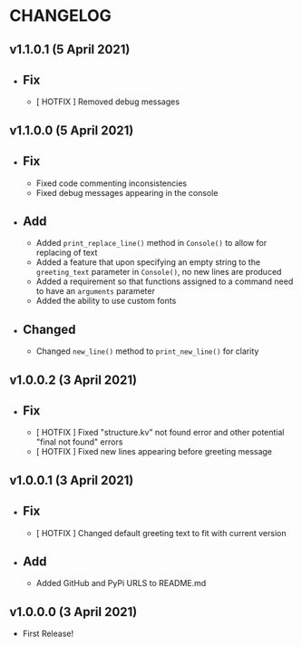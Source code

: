 CHANGELOG
=========

v1.1.0.1 (5 April 2021)
-----------------------
- Fix
  ---
    - [ HOTFIX ] Removed debug messages
  
v1.1.0.0 (5 April 2021)
-----------------------
- Fix
  ---
    - Fixed code commenting inconsistencies
    - Fixed debug messages appearing in the console
  
- Add
  ---
    - Added `print_replace_line()` method in `Console()` to allow for replacing of text
    - Added a feature that upon specifying an empty string to the `greeting_text` parameter in `Console()`, no new lines 
      are produced
    - Added a requirement so that functions assigned to a command need to have an `arguments` parameter
    - Added the ability to use custom fonts
  
- Changed
  -------
    - Changed `new_line()` method to `print_new_line()` for clarity

v1.0.0.2 (3 April 2021)
-----------------------
- Fix
  ---
    - [ HOTFIX ] Fixed "structure.kv" not found error and other potential "final not found" errors
    - [ HOTFIX ] Fixed new lines appearing before greeting message

v1.0.0.1 (3 April 2021)
-----------------------
- Fix
  ---
    - [ HOTFIX ] Changed default greeting text to fit with current version
  
- Add
  ---
    - Added GitHub and PyPi URLS to README.md

v1.0.0.0 (3 April 2021)
-----------------------
- First Release!